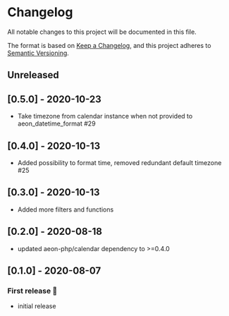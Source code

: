 # Changelog

All notable changes to this project will be documented in this file.

The format is based on [Keep a Changelog](https://keepachangelog.com/en/1.0.0/),
and this project adheres to [Semantic Versioning](https://semver.org/spec/v2.0.0.html).

## Unreleased

## [0.5.0] - 2020-10-23
- Take timezone from calendar instance when not provided to aeon_datetime_format #29

## [0.4.0] - 2020-10-13
- Added possibility to format time, removed redundant default timezone #25

## [0.3.0] - 2020-10-13
- Added more filters and functions 

## [0.2.0] - 2020-08-18
- updated aeon-php/calendar dependency to >=0.4.0

## [0.1.0] - 2020-08-07
### First release :tada:
- initial release
